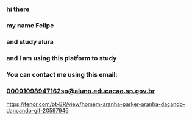 ### hi there 
### my name Felipe
### and study alura
### and I am using this platform to study
###  You can contact me using this email:
### 00001098947162sp@aluno.educacao.sp.gov.br

https://tenor.com/pt-BR/view/homem-aranha-parker-aranha-daçando-dancando-gif-20597946
